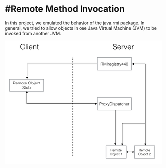 #Remote Method Invocation
===========
In this project, we emulated the behavior of the java.rmi package. In general, we tried to allow objects in one Java Virtual Machine (JVM) to be invoked from another JVM.

![alt tag](https://raw.githubusercontent.com/Jeremy-Fu/remote-method-invocation/master/architecture.png?token=5368021__eyJzY29wZSI6IlJhd0Jsb2I6SmVyZW15LUZ1L3JlbW90ZS1tZXRob2QtaW52b2NhdGlvbi9tYXN0ZXIvYXJjaGl0ZWN0dXJlLnBuZyIsImV4cGlyZXMiOjE0MDQ1NzE4MzZ9--63e1ee0e6261ea264fb61dd8006a44e4eccf1525)
